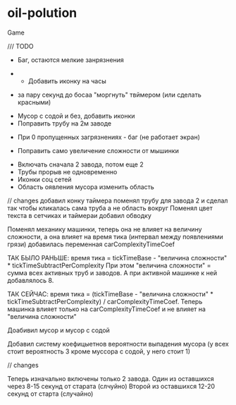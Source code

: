 # oil-polution
Game


/// TODO
- Баг, остаются мелкие занрязнения 
+ - Добавить иконку на часы 
- за пару секунд до босаа "моргнуть" твймером (или сделать красными)
+ Мусор с содой и без, добавить иконки
+ Поправить трубу на 2м заводе 
- При 0 пропущенных загрязнениях - баг (не работает экран)
+ Поправить само увеличение сложности от мышинки
- Включать сначала 2 завода, потом еще 2
- Трубы прорыв не одновременно
- Иконки соц сетей 
- Область оявления мусора изменить область 

// changes 
добавил конку таймера
поменял трубу для завода 2 и сделал так чтобы кликалась сама труба а не область вокруг
Поменял цвет текста в сетчиках и таймераи добавил обводку


Поменял механику машинки, теперь она не влияет на величину сложности, а она влияет на время тика (интервал между появлениями грязи)
добавилась переменная carComplexityTimeCoef

ТАК БЫЛО РАНЬШЕ: время тика = tickTimeBase - "величина сложности" * tickTimeSubtractPerComplexity
При этом "величина сложности" = сумма всех активных труб и заводов. А при активной машинке к ней добавлялось 8.

ТАК СЕЙЧАС: время тика = (tickTimeBase - "величина сложности" * tickTimeSubtractPerComplexity) / carComplexityTimeCoef.
Теперь машинка влияет только на carComplexityTimeCoef и не влияет на "величина сложности"

Доабивил мусор и мусор с содой

Добавил систему коефицыетнов вероятности выпадения мусора (у всех стоит вероятность 3 кроме муссора с содой, у него стоит 1) 

// changes

Теперь изначально включены только 2 завода. 
Один из оставшихся через 8-15 секунд от старата (слчуйно) 
Второй из оставшихся 12-20 секунд от старта (случайно)
